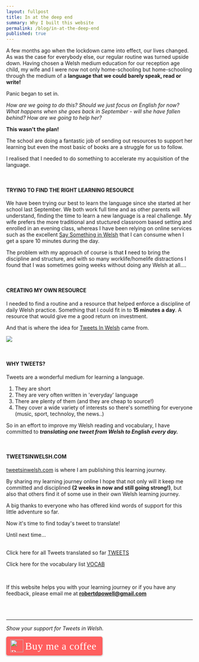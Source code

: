 ```yaml
---
layout: fullpost
title: In at the deep end
summary: Why I built this website
permalink: /blog/in-at-the-deep-end
published: true
---
```


A few months ago when the lockdown came into effect, our lives changed. As was the case for everybody else, our regular routine was turned upside down. Having chosen a Welsh medium education for our reception age child, my wife and I were now not only home-schooling but home-schooling through the medium of a **language that we could barely speak, read or write!** 


Panic began to set in. 


*How are we going to do this? Should we just focus on English for now? What happens when she goes back in September - will she have fallen behind? How are we going to help her?*

**This wasn't the plan!**


The school are doing a fantastic job of sending out resources to support her learning but even the most basic of books are a struggle for us to follow.


I realised that I needed to do something to accelerate my acquisition of the language.

<br>

#### TRYING TO FIND THE RIGHT LEARNING RESOURCE

We have been trying our best to learn the language since she started at her school last September. We both work full time and as other parents will understand, finding the time to learn a new language is a real challenge. My wife prefers the more traditional and stuctured classroom based setting and enrolled in an evening class, whereas I have been relying on online services such as the excellent [Say Something in Welsh](https://www.saysomethingin.com/welsh) that I can consume when I get a spare 10 minutes during the day.


The problem with my approach of course is that **I** need to bring the discipline and structure, and with so many worklife/homelife distractions I found that I was sometimes going weeks without doing any Welsh at all....

<br>

####  CREATING MY OWN RESOURCE

I needed to find a routine and a resource that helped enforce a discipline of daily Welsh practice. Something that I could fit in to **15 minutes a day**. A resource that would give me a good return on investment. 

And that is where the idea for [Tweets In Welsh](https://tweetsinwelsh.com/) came from.

<p><img class="blog-image" src="https://robertdpowell.github.io/tweetsinwelsh/img/journeystarts.jpg"/></p>

<br>

#### WHY TWEETS?

Tweets are a wonderful medium for learning a language.

1. They are short
2. They are very often written in 'everyday' language 
3. There are plenty of them (and they are cheap to source!)
4. They cover a wide variety of interests so there's something for everyone (music, sport, technoloy, the news..) 


So in an effort to improve my Welsh reading and vocabulary, I have committed to ***translating one tweet from Welsh to English every day.***

<br>

#### TWEETSINWELSH.COM

[tweetsinwelsh.com](https://tweetsinwelsh.com/) is where I am publishing this learning journey.

By sharing my learning journey online I hope that not only will it keep me committed and disciplined **(2 weeks in now and still going strong!)**, but also that others find it of some use in their own Welsh learning journey.

A big thanks to everyone who has offered kind words of support for this little adventure so far.

Now it's time to find today's tweet to translate!

Until next time...
<br>
<br>

Click here for all Tweets translated so far [TWEETS](https://tweetsinwelsh.com/)


Click here for the vocabulary list [VOCAB](https://tweetsinwelsh.com/words/)

<br>

If this website helps you with your learning journey or if you have any feedback, please email me at **robertdpowell@gmail.com**

<br>
<br>

___

*Show your support for Tweets in Welsh.*

<style>.bmc-button img{height: 34px !important;width: 35px !important;margin-bottom: 1px !important;box-shadow: none !important;border: none !important;vertical-align: middle !important;}.bmc-button{padding: 7px 15px 7px 10px !important;line-height: 35px !important;height:51px !important;text-decoration: none !important;display:inline-flex !important;color:#ffffff !important;background-color:#FF5F5F !important;border-radius: 5px !important;border: 1px solid transparent !important;padding: 7px 15px 7px 10px !important;font-size: 22px !important;letter-spacing: 0.6px !important;box-shadow: 0px 1px 2px rgba(190, 190, 190, 0.5) !important;-webkit-box-shadow: 0px 1px 2px 2px rgba(190, 190, 190, 0.5) !important;margin: 0 auto !important;font-family:'Cookie', cursive !important;-webkit-box-sizing: border-box !important;box-sizing: border-box !important;}.bmc-button:hover, .bmc-button:active, .bmc-button:focus {-webkit-box-shadow: 0px 1px 2px 2px rgba(190, 190, 190, 0.5) !important;text-decoration: none !important;box-shadow: 0px 1px 2px 2px rgba(190, 190, 190, 0.5) !important;opacity: 0.85 !important;color:#ffffff !important;}</style><link href="https://fonts.googleapis.com/css?family=Cookie" rel="stylesheet"><a class="bmc-button" target="_blank" href="https://www.buymeacoffee.com/tweetsinwelsh"><img src="https://cdn.buymeacoffee.com/buttons/bmc-new-btn-logo.svg" alt="Buy me a coffee"><span style="margin-left:5px;font-size:28px !important;">Buy me a coffee</span></a>